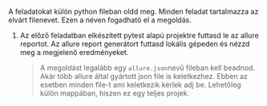 A feladatokat külön python fileban oldd meg. Minden feladat tartalmazza az elvárt filenevet. Ezen a néven fogadható el a megoldás.

1)  Az előző feladatban elkészített pytest alapú projektre futtasd le az allure reportot. Az allure report generátort futtasd lokális gépeden és nézzd meg a megjelenő eredményeket.
    > A megoldást legalább egy `allure.json`nevű fileban kell beadnod. Akár több allure által gyártott json file is keletkezhez. Ebben az esetben minden file-t ami keletkezik kérlek adj be. Lehetőleg külön mappában, hiszen ez egy teljes projek.